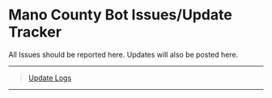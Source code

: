 # Mano County Bot Issues/Update Tracker

All Issues should be reported here. Updates will also be posted here.

---

> [Update Logs](https://github.com/TheMysticc/ManoCountyBot/wiki)

---

